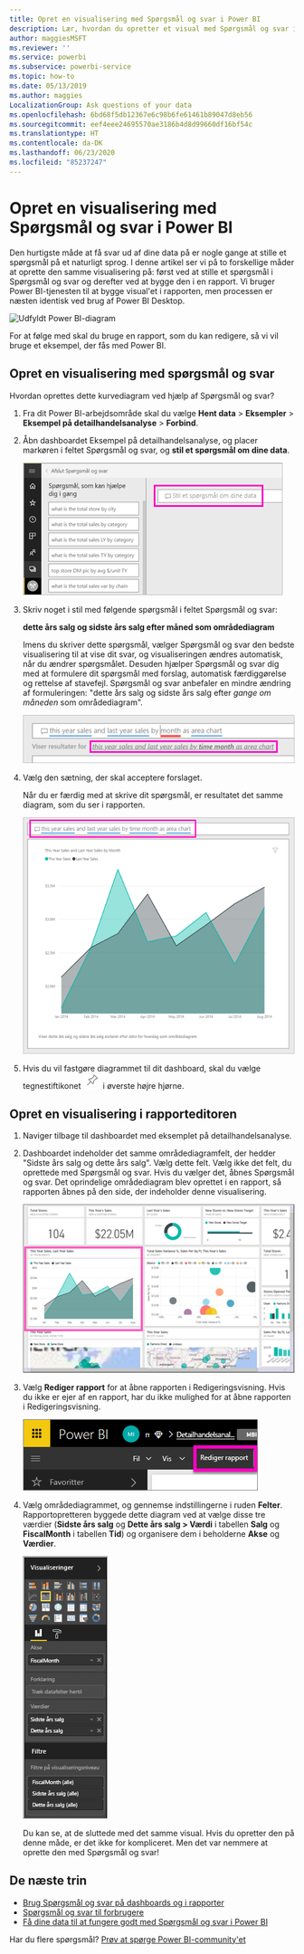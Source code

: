 ```yaml
---
title: Opret en visualisering med Spørgsmål og svar i Power BI
description: Lær, hvordan du opretter et visual med Spørgsmål og svar i Power BI-tjenesten ved hjælp af Eksempel på detailhandelsanalyse
author: maggiesMSFT
ms.reviewer: ''
ms.service: powerbi
ms.subservice: powerbi-service
ms.topic: how-to
ms.date: 05/13/2019
ms.author: maggies
LocalizationGroup: Ask questions of your data
ms.openlocfilehash: 6bd68f5db12367e6c98b6fe61461b89047d8eb56
ms.sourcegitcommit: eef4eee24695570ae3186b4d8d99660df16bf54c
ms.translationtype: HT
ms.contentlocale: da-DK
ms.lasthandoff: 06/23/2020
ms.locfileid: "85237247"
---
```

# <a name="create-a-visual-with-power-bi-qa"></a>Opret en visualisering med Spørgsmål og svar i Power BI

Den hurtigste måde at få svar ud af dine data på er nogle gange at stille et spørgsmål på et naturligt sprog.  I denne artikel ser vi på to forskellige måder at oprette den samme visualisering på: først ved at stille et spørgsmål i Spørgsmål og svar og derefter ved at bygge den i en rapport. Vi bruger Power BI-tjenesten til at bygge visual'et i rapporten, men processen er næsten identisk ved brug af Power BI Desktop.

![Udfyldt Power BI-diagram](media/power-bi-visualization-introduction-to-q-and-a/power-bi-qna-create-visual.png)

For at følge med skal du bruge en rapport, som du kan redigere, så vi vil bruge et eksempel, der fås med Power BI.

## <a name="create-a-visual-with-qa"></a>Opret en visualisering med spørgsmål og svar

Hvordan oprettes dette kurvediagram ved hjælp af Spørgsmål og svar?

1. Fra dit Power BI-arbejdsområde skal du vælge **Hent data** \> **Eksempler** \> **Eksempel på detailhandelsanalyse** > **Forbind**.

1. Åbn dashboardet Eksempel på detailhandelsanalyse, og placer markøren i feltet Spørgsmål og svar, og **stil et spørgsmål om dine data**.

    ![Placer markøren i feltet Spørgsmål og svar](media/power-bi-visualization-introduction-to-q-and-a/power-bi-qna-cursor-in-qna-box.png)

2. Skriv noget i stil med følgende spørgsmål i feltet Spørgsmål og svar:
   
    **dette års salg og sidste års salg efter måned som områdediagram**
   
    Imens du skriver dette spørgsmål, vælger Spørgsmål og svar den bedste visualisering til at vise dit svar, og visualiseringen ændres automatisk, når du ændrer spørgsmålet. Desuden hjælper Spørgsmål og svar dig med at formulere dit spørgsmål med forslag, automatisk færdiggørelse og rettelse af stavefejl. Spørgsmål og svar anbefaler en mindre ændring af formuleringen: "dette års salg og sidste års salg efter *gange om måneden* som områdediagram".  

    ![Formulering rettet af Spørgsmål og svar](media/power-bi-visualization-introduction-to-q-and-a/power-bi-qna-corrected-create-filled-chart.png)

4. Vælg den sætning, der skal acceptere forslaget. 
   
   Når du er færdig med at skrive dit spørgsmål, er resultatet det samme diagram, som du ser i rapporten.
   
   ![Områdediagram udfyldt af Spørgsmål og svar](media/power-bi-visualization-introduction-to-q-and-a/power-bi-qna-create-filled-chart.png)

4. Hvis du vil fastgøre diagrammet til dit dashboard, skal du vælge tegnestiftikonet ![Tegnestiftikon](media/power-bi-visualization-introduction-to-q-and-a/pinnooutline.png) i øverste højre hjørne.

## <a name="create-a-visual-in-the-report-editor"></a>Opret en visualisering i rapporteditoren

1. Naviger tilbage til dashboardet med eksemplet på detailhandelsanalyse.
   
2. Dashboardet indeholder det samme områdediagramfelt, der hedder "Sidste års salg og dette års salg".  Vælg dette felt. Vælg ikke det felt, du oprettede med Spørgsmål og svar. Hvis du vælger det, åbnes Spørgsmål og svar. Det oprindelige områdediagram blev oprettet i en rapport, så rapporten åbnes på den side, der indeholder denne visualisering.

    ![Dashboard med eksempel på detailhandelsanalyse](media/power-bi-visualization-introduction-to-q-and-a/power-bi-dashboard.png)

1. Vælg **Rediger rapport** for at åbne rapporten i Redigeringsvisning.  Hvis du ikke er ejer af en rapport, har du ikke mulighed for at åbne rapporten i Redigeringsvisning.
   
    ![Knappen Rediger rapport](media/power-bi-visualization-introduction-to-q-and-a/power-bi-edit-report.png)
4. Vælg områdediagrammet, og gennemse indstillingerne i ruden **Felter**.  Rapportopretteren byggede dette diagram ved at vælge disse tre værdier (**Sidste års salg** og **Dette års salg > Værdi** i tabellen **Salg** og **FiscalMonth** i tabellen **Tid**) og organisere dem i beholderne **Akse** og **Værdier**.
   
    ![Ruden Visualiseringer](media/power-bi-visualization-introduction-to-q-and-a/gnatutorial_3-new.png)

    Du kan se, at de sluttede med det samme visual. Hvis du opretter den på denne måde, er det ikke for kompliceret. Men det var nemmere at oprette den med Spørgsmål og svar!

## <a name="next-steps"></a>De næste trin

- [Brug Spørgsmål og svar på dashboards og i rapporter](power-bi-tutorial-q-and-a.md)  
- [Spørgsmål og svar til forbrugere](../consumer/end-user-q-and-a.md)
- [Få dine data til at fungere godt med Spørgsmål og svar i Power BI](service-prepare-data-for-q-and-a.md)

Har du flere spørgsmål? [Prøv at spørge Power BI-community'et](https://community.powerbi.com/)
